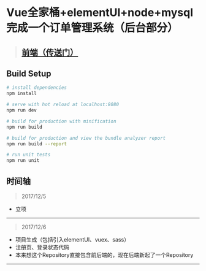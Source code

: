 # Vue全家桶+elementUI+node+mysql完成一个订单管理系统（后台部分）

> ## [前端（传送门）](https://github.com/Qujinghua/vue-node-mysql)

## Build Setup

``` bash
# install dependencies
npm install

# serve with hot reload at localhost:8080
npm run dev

# build for production with minification
npm run build

# build for production and view the bundle analyzer report
npm run build --report

# run unit tests
npm run unit

```

## 时间轴
> 2017/12/5
 - 立项

---------

> 2017/12/6
 - 项目生成（包括引入elementUI、vuex、sass）
 - 注册页、登录状态代码
 - 本来想这个Repository直接包含前后端的，现在后端新起了一个Repository


-------

